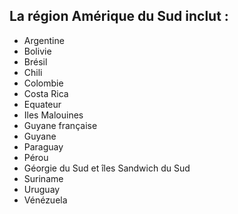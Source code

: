 ## La région Amérique du Sud inclut :

* Argentine
* Bolivie
* Brésil
* Chili
* Colombie
* Costa Rica
* Equateur
* Iles Malouines
* Guyane française
* Guyane
* Paraguay
* Pérou
* Géorgie du Sud et îles Sandwich du Sud
* Suriname
* Uruguay
* Vénézuela
